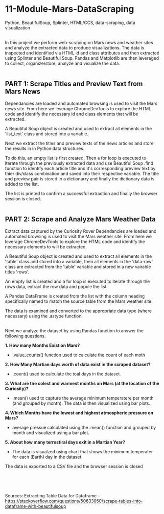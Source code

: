 # 11-Module-Mars-DataScraping
Python, BeautifulSoup, Splinter, HTML/CCS, data-scraping, data visualization<br><br>

In this project we perform web-scraping on  Mars news and weather sites and analyze the extracted data to produce visualizations. The data is inspected and identified via HTML id and class attributes and then extracted using Splinter and Beautiful Soup. Pandas and Matplotlib are then leveraged to collect, organize/store, analyze and visualize the data.<br><br>

## PART 1: Scrape Titles and Preview Text from Mars News

Dependancies are loaded and automated browsing is used to visit the Mars news site. From here we leverage ChromeDevTools to explore the HTML code and identify the necessary id and class elements that will be extracted.

A Beautiful Soup object is created and used to extract all elements in the 'list_text' class and stored into a variable.

Next we extract the titles and preview texts of the news articles and store the results in in Python data structures.

To do this, an empty list is first created. Then a for loop is executed to iterate through the previously extracted data and use Beautiful Soup .find function to identify each article title and it's corresponding preview text by thier div/class combination and saved into their respective variable. The title and preview pair is stored in a dictionarry and finally the dictionary data is added to the list.

The list is printed to confirm a successful extraction and finally the browser session is closed.<br><br>


## PART 2: Scrape and Analyze Mars Weather Data
Extract data captured by the Curiosity Rover
Dependancies are loaded and automated browsing is used to visit the Mars weather site. From here we leverage ChromeDevTools to explore the HTML code and identify the necessary elements to will be extracted.

A Beautiful Soup object is created and used to extract all elements in the 'table' class and stored into a variable, then all elements in the 'data-row' class are extracted from the 'table' variable and stored in a new vairable titles 'rows'.

An empty list is created and a for loop is executed to iterate through the rows data, extract the row data and popule the list.

A Pandas DataFrame is created from the list with the column heading specifically named to match the source table from the Mars weather site.

The data is examined and converted to the appropriate data type (where necessary) using the .astype function.<br><br>

Next we analyze the dataset by using Pandas function to answer the following questions.

**1. How many Months Exist on Mars?**
- .value_counts() function used to calculate the count of each moth

**2. How Many Martian days worth of data exist in the scraped dataset?**
- .count() used to calculate the toal days in the dataset.

**3. What are the colest and warmest months on Mars (at the location of the Curiosity)?**
- .mean() used to capture the average minimum temperatere per month (and grouped by month). The data is then visualized using bar plots.

**4. Which Months have the lowest and highest atmospheric pressure on Mars?**
- average pressue calculated using the .mean() function and grouped by month and visualized using a bar plot.

**5. About how many terrestiral days exit in a Martian Year?**
- The data is visualzed using chart that shows the minimum temperater for each (Earth) day in the dataset.

The data is exported to a CSV file and the browser session is closed


<br><br><br>

Sources:
Extracting Table Data for Dataframe - https://stackoverflow.com/questions/50633050/scrape-tables-into-dataframe-with-beautifulsoup